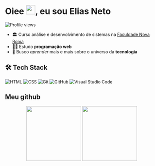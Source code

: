 
<h1> Oiee <img src="https://raw.githubusercontent.com/kaueMarques/kaueMarques/master/hi.gif" width="30px">, eu sou Elias Neto</h1>
<p align="left"> <img src="https://komarev.com/ghpvc/?username=Elias-Neto&color=blue" alt="Profile views" /> </p>

- 🏛 Curso análise e desenvolvimento de sistemas na [Faculdade Nova Roma](https://portal.novaroma.edu.br/)
- 👨‍💻 Estudo **programação web** 
- 🚀 Busco *aprender* mais e mais sobre o universo da **tecnologia** 


## 🛠 Tech Stack

![HTML](https://img.shields.io/badge/-HTML-05122A?style=flat&logo=HTML5)
![CSS](https://img.shields.io/badge/-CSS-05122A?style=flat&logo=CSS3&logoColor=1572B6)
![Git](https://img.shields.io/badge/-Git-05122A?style=flat&logo=git)
![GitHub](https://img.shields.io/badge/-GitHub-05122A?style=flat&logo=github)
![Visual Studio Code](https://img.shields.io/badge/-Visual%20Studio%20Code-05122A?style=flat&logo=visual-studio-code&logoColor=007ACC)



## Meu github

<div align="center" display="inline-block">
  <img height="180em" src="https://github-readme-stats.vercel.app/api?username=Elias-Neto&show_icons=true&theme=github_dark&include_all_commits=true&count_private=true"/>
  <img height="180em" src="https://github-readme-stats.vercel.app/api/top-langs/?username=Elias-Neto&layout=compact&langs_count=7&theme=github_dark"/>
</div>
  

